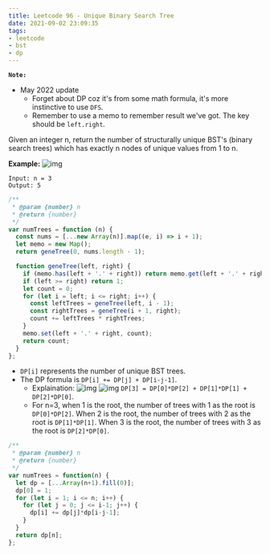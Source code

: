 ```yaml
---
title: Leetcode 96 - Unique Binary Search Tree
date: 2021-09-02 23:09:35
tags:
- leetcode
- bst
- dp
---
```

**`Note:`** 
- May 2022 update 
  - Forget about DP coz it's from some math formula, it's more instinctive to use `DFS`.
  - Remember to use a memo to remember result we've got. The key should be `left.right`.

Given an integer n, return the number of structurally unique BST's (binary search trees) which has exactly n nodes of unique values from 1 to n.

**Example:**
![img](https://assets.leetcode.com/uploads/2021/01/18/uniquebstn3.jpg)
```
Input: n = 3
Output: 5
```


```javascript
/**
 * @param {number} n
 * @return {number}
 */
var numTrees = function (n) {
  const nums = [...new Array(n)].map((e, i) => i + 1);
  let memo = new Map();
  return geneTree(0, nums.length - 1);

  function geneTree(left, right) {
    if (memo.has(left + '.' + right)) return memo.get(left + '.' + right);
    if (left >= right) return 1;
    let count = 0;
    for (let i = left; i <= right; i++) {
      const leftTrees = geneTree(left, i - 1);
      const rightTrees = geneTree(i + 1, right);
      count += leftTrees * rightTrees;
    }
    memo.set(left + '.' + right, count);
    return count;
  }
};
```

- `DP[i]` represents the number of unique BST trees.
- The DP formula is `DP[i] += DP[j] + DP[i-j-1]`.
  - Explaination: 
  ![img](https://img-blog.csdnimg.cn/20210107093106367.png)
  ![img](https://img-blog.csdnimg.cn/20210107093129889.png)
  `DP[3] = DP[0]*DP[2] + DP[1]*DP[1] + DP[2]*DP[0]`. 
  - For n=3, when 1 is the root, the number of trees with 1 as the root is `DP[0]*DP[2]`. When 2 is the root, the number of trees with 2 as the root is `DP[1]*DP[1]`. When 3 is the root, the number of trees with 3 as the root is `DP[2]*DP[0]`.

```javascript
/**
 * @param {number} n
 * @return {number}
 */
var numTrees = function(n) {
  let dp = [...Array(n+1).fill(0)];
  dp[0] = 1;
  for (let i = 1; i <= n; i++) {
    for (let j = 0; j <= i-1; j++) {
      dp[i] += dp[j]*dp[i-j-1];
    }
  }
  return dp[n];
};
```

